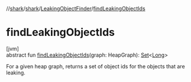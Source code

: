 //[shark](../../../index.md)/[shark](../index.md)/[LeakingObjectFinder](index.md)/[findLeakingObjectIds](find-leaking-object-ids.md)

# findLeakingObjectIds

[jvm]\
abstract fun [findLeakingObjectIds](find-leaking-object-ids.md)(graph: HeapGraph): [Set](https://kotlinlang.org/api/latest/jvm/stdlib/kotlin.collections/-set/index.html)&lt;[Long](https://kotlinlang.org/api/latest/jvm/stdlib/kotlin/-long/index.html)&gt;

For a given heap graph, returns a set of object ids for the objects that are leaking.
